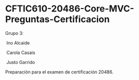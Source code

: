 # CFTIC610-20486-Core-MVC-Preguntas-Certificacion
Grupo 3: 

​	Ino Alcaide

​	Carola Casais

​	Justo Garrido

Preparación para el examen de certificación 20486.